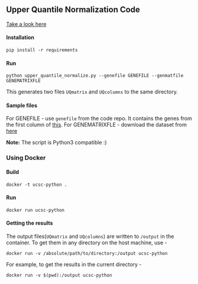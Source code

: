 ## Upper Quantile Normalization Code 
[Take a look here](https://github.com/ucscXena/python-scripts/issues/1)

#### Installation 
    pip install -r requirements

#### Run
    python upper_quantile_normalize.py --genefile GENEFILE --genmatfile GENEMATRIXFLE

This generates two files `UQmatrix` and `UQcolumns` to the same directory.

#### Sample files 

For GENEFILE - use `genefile` from the code repo. It contains the genes from the first column of [this]( https://github.com/ucscXena/python-scripts/blob/master/geneLists/GTEX_TCGA_genes).
For GENEMATRIXFLE - download the dataset from  [here](http://ec2-52-23-185-93.compute-1.amazonaws.com/datapages/?dataset=TCGA.COAD.sampleMap/HiSeqV2&host=https://tcga.xenahubs.net)

**Note:** The script is Python3 compatible :)

### Using Docker 
#### Build 
    docker -t ucsc-python .
    
#### Run
    docker run ucsc-python
    

#### Getting the results 
The output files(`UQmatrix` and `UQcolumns`) are written to `/output` in the container. 
To get them in any directory on the host machine, use -

    docker run -v /absolute/path/to/directory:/output ucsc-python

For example, to get the results in the current directory -

    docker run -v $(pwd):/output ucsc-python
  
